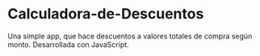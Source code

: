 # Calculadora-de-Descuentos
Una simple app, que hace descuentos a valores totales de compra según monto.
Desarrollada con JavaScript.
